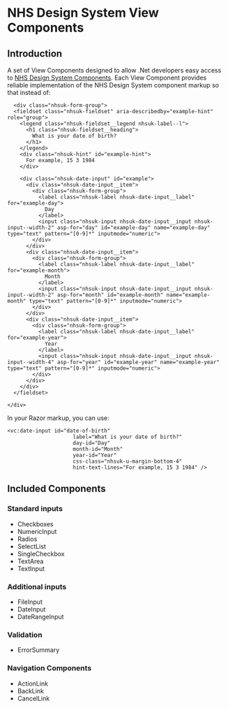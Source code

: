 # NHS Design System View Components

## Introduction
A set of View Components designed to allow .Net developers easy access to [NHS Design System Components](https://service-manual.nhs.uk/design-system/components).
Each View Component provides reliable implementation of the NHS Design System component markup so that instead of:
```
  <div class="nhsuk-form-group">
  <fieldset class="nhsuk-fieldset" aria-describedby="example-hint" role="group">
    <legend class="nhsuk-fieldset__legend nhsuk-label--l">
      <h1 class="nhsuk-fieldset__heading">
        What is your date of birth?
      </h1>
    </legend>
    <div class="nhsuk-hint" id="example-hint">
      For example, 15 3 1984
    </div>

    <div class="nhsuk-date-input" id="example">
      <div class="nhsuk-date-input__item">
        <div class="nhsuk-form-group">
          <label class="nhsuk-label nhsuk-date-input__label" for="example-day">
            Day
          </label>
          <input class="nhsuk-input nhsuk-date-input__input nhsuk-input--width-2" asp-for="day" id="example-day" name="example-day" type="text" pattern="[0-9]*" inputmode="numeric">
        </div>
      </div>
      <div class="nhsuk-date-input__item">
        <div class="nhsuk-form-group">
          <label class="nhsuk-label nhsuk-date-input__label" for="example-month">
            Month
          </label>
          <input class="nhsuk-input nhsuk-date-input__input nhsuk-input--width-2" asp-for="month" id="example-month" name="example-month" type="text" pattern="[0-9]*" inputmode="numeric">
        </div>
      </div>
      <div class="nhsuk-date-input__item">
        <div class="nhsuk-form-group">
          <label class="nhsuk-label nhsuk-date-input__label" for="example-year">
            Year
          </label>
          <input class="nhsuk-input nhsuk-date-input__input nhsuk-input--width-4" asp-for="year" id="example-year" name="example-year" type="text" pattern="[0-9]*" inputmode="numeric">
        </div>
      </div>
    </div>
  </fieldset>

</div>
```
In your Razor markup, you can use:
```
<vc:date-input id="date-of-birth"
                     label="What is your date of birth?"
                     day-id="Day"
                     month-id="Month"
                     year-id="Year"
                     css-class="nhsuk-u-margin-bottom-4"
                     hint-text-lines="For example, 15 3 1984" />
```
## Included Components

### Standard inputs
- Checkboxes
- NumericInput
- Radios
- SelectList
- SingleCheckbox
- TextArea
- TextInput

### Additional inputs
- FileInput
- DateInput
- DateRangeInput

### Validation
- ErrorSummary

### Navigation Components
- ActionLink
- BackLink
- CancelLink
